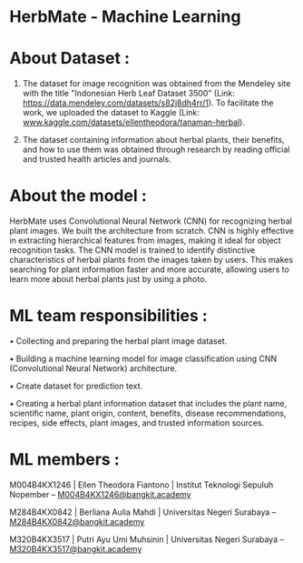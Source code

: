 # HerbMate - Machine Learning

# About Dataset :
1. The dataset for image recognition was obtained from the Mendeley site with the title "Indonesian Herb Leaf Dataset 3500" (Link: https://data.mendeley.com/datasets/s82j8dh4rr/1). To facilitate the work, we uploaded the dataset to Kaggle (Link: www.kaggle.com/datasets/ellentheodora/tanaman-herbal).

2. The dataset containing information about herbal plants, their benefits, and how to use them was obtained through research by reading official and trusted health articles and journals.

# About the model :
HerbMate uses Convolutional Neural Network (CNN) for recognizing herbal plant images. We built the architecture from scratch. CNN is highly effective in extracting hierarchical features from images, making it ideal for object recognition tasks. The CNN model is trained to identify distinctive characteristics of herbal plants from the images taken by users. This makes searching for plant information faster and more accurate, allowing users to learn more about herbal plants just by using a photo.

# ML team responsibilities : 
• Collecting and preparing the herbal plant image dataset.

• Building a machine learning model for image classification using CNN (Convolutional Neural Network) architecture.

• Create dataset for prediction text.

• Creating a herbal plant information dataset that includes the plant name, scientific name, plant origin, content, benefits, disease recommendations, recipes, side effects, plant images, and trusted information sources.


# ML members :
M004B4KX1246 |  Ellen Theodora Fiantono | Institut Teknologi Sepuluh Nopember – M004B4KX1246@bangkit.academy

M284B4KX0842 |  Berliana Aulia Mahdi    | Universitas Negeri Surabaya         – M284B4KX0842@bangkit.academy

M320B4KX3517 |  Putri Ayu Umi Muhsinin  | Universitas Negeri Surabaya         – M320B4KX3517@bangkit.academy
